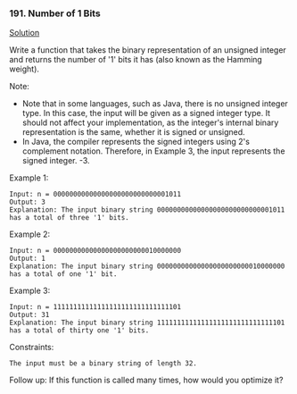 ### 191. Number of 1 Bits

[Solution](https://leetcode.com/problems/number-of-1-bits/solutions/55099/simple-java-solution-bit-shifting/)

Write a function that takes the binary representation of an unsigned integer and returns the number of '1' bits it has (also known as the Hamming weight).

Note:

*    Note that in some languages, such as Java, there is no unsigned integer type. In this case, the input will be given as a signed integer type. It should not affect your implementation, as the integer's internal binary representation is the same, whether it is signed or unsigned.
*    In Java, the compiler represents the signed integers using 2's complement notation. Therefore, in Example 3, the input represents the signed integer. -3.



Example 1:

    Input: n = 00000000000000000000000000001011
    Output: 3
    Explanation: The input binary string 00000000000000000000000000001011 has a total of three '1' bits.

Example 2:

    Input: n = 00000000000000000000000010000000
    Output: 1
    Explanation: The input binary string 00000000000000000000000010000000 has a total of one '1' bit.

Example 3:

    Input: n = 11111111111111111111111111111101
    Output: 31
    Explanation: The input binary string 11111111111111111111111111111101 has a total of thirty one '1' bits.



Constraints:

    The input must be a binary string of length 32.


Follow up: If this function is called many times, how would you optimize it?
